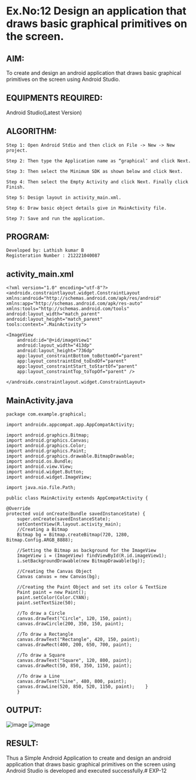 # Ex.No:12 Design an application that draws basic graphical primitives on the screen.
## AIM:
To create and design an android application that draws basic graphical primitives on the screen using Android Studio.
## EQUIPMENTS REQUIRED:
Android Studio(Latest Version)
## ALGORITHM:
```
Step 1: Open Android Stdio and then click on File -> New -> New project.

Step 2: Then type the Application name as “graphical″ and click Next.

Step 3: Then select the Minimum SDK as shown below and click Next.

Step 4: Then select the Empty Activity and click Next. Finally click Finish.

Step 5: Design layout in activity_main.xml.

Step 6: Draw basic object details give in MainActivity file.

Step 7: Save and run the application.
```
## PROGRAM:
```
Developed by: Lathish kumar B
Registeration Number : 212221040087
```
## activity_main.xml
```
<?xml version="1.0" encoding="utf-8"?>
<androidx.constraintlayout.widget.ConstraintLayout xmlns:android="http://schemas.android.com/apk/res/android"
xmlns:app="http://schemas.android.com/apk/res-auto"
xmlns:tools="http://schemas.android.com/tools"
android:layout_width="match_parent"
android:layout_height="match_parent"
tools:context=".MainActivity">

<ImageView
    android:id="@+id/imageView1"
    android:layout_width="413dp"
    android:layout_height="736dp"
    app:layout_constraintBottom_toBottomOf="parent"
    app:layout_constraintEnd_toEndOf="parent"
    app:layout_constraintStart_toStartOf="parent"
    app:layout_constraintTop_toTopOf="parent" />

</androidx.constraintlayout.widget.ConstraintLayout>
```
## MainActivity.java
```
package com.example.graphical;

import androidx.appcompat.app.AppCompatActivity;

import android.graphics.Bitmap;
import android.graphics.Canvas;
import android.graphics.Color;
import android.graphics.Paint;
import android.graphics.drawable.BitmapDrawable;
import android.os.Bundle;
import android.view.View;
import android.widget.Button;
import android.widget.ImageView;

import java.nio.file.Path;

public class MainActivity extends AppCompatActivity {

@Override
protected void onCreate(Bundle savedInstanceState) {
    super.onCreate(savedInstanceState);
    setContentView(R.layout.activity_main);
    //Creating a Bitmap
    Bitmap bg = Bitmap.createBitmap(720, 1280, Bitmap.Config.ARGB_8888);

    //Setting the Bitmap as background for the ImageView
    ImageView i = (ImageView) findViewById(R.id.imageView1);
    i.setBackgroundDrawable(new BitmapDrawable(bg));

    //Creating the Canvas Object
    Canvas canvas = new Canvas(bg);

    //Creating the Paint Object and set its color & TextSize
    Paint paint = new Paint();
    paint.setColor(Color.CYAN);
    paint.setTextSize(50);

    //To draw a Circle
    canvas.drawText("Circle", 120, 150, paint);
    canvas.drawCircle(200, 350, 150, paint);

    //To draw a Rectangle
    canvas.drawText("Rectangle", 420, 150, paint);
    canvas.drawRect(400, 200, 650, 700, paint);

    //To draw a Square
    canvas.drawText("Square", 120, 800, paint);
    canvas.drawRect(50, 850, 350, 1150, paint);

    //To draw a Line
    canvas.drawText("Line", 480, 800, paint);
    canvas.drawLine(520, 850, 520, 1150, paint);    }
    }
```
## OUTPUT:
![image](https://github.com/HibaRajarajeswari/graphical-primitives/assets/129970809/02436f59-3759-4e90-9fc5-f26e408d8fc4)
![image](https://github.com/HibaRajarajeswari/graphical-primitives/assets/129970809/916c6d3d-83a8-42e8-a7cb-cc4dab2a1dad)
## RESULT:
Thus a Simple Android Application to create and design an android application that draws basic graphical primitives on the screen using Android Studio is developed and executed successfully.# EXP-12
